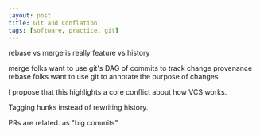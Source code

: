 ```yaml
---
layout: post
title: Git and Conflation
tags: [software, practice, git]
---
```


rebase vs merge
is really
feature vs history

merge folks want to use git's DAG of commits to track change provenance
rebase folks want to use git to annotate the purpose of changes

I propose that this highlights a core conflict about
how VCS works.

Tagging hunks
instead of rewriting history.

PRs are related.
as "big commits"
